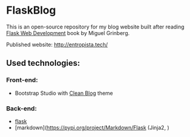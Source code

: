 # FlaskBlog

This is an open-source repository for my blog website built after reading [Flask Web Development](https://www.oreilly.com/library/view/flask-web-development/9781491991725/) book by Miguel Grinberg.

Published website: http://entropista.tech/


## Used technologies:

### Front-end:

- Bootstrap Studio with [Clean Blog](https://startbootstrap.com/theme/clean-blog) theme

### Back-end:

- [flask](https://pypi.org/project/Flask/)
- [markdown](https://pypi.org/project/Markdown/Flask (Jinja2, )
<!--stackedit_data:
eyJoaXN0b3J5IjpbLTY5NjczMDc1NV19
-->
